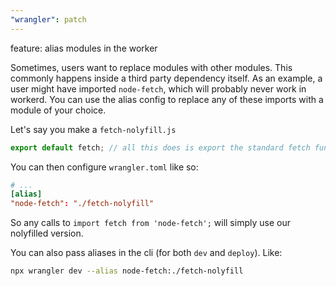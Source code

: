 ```yaml
---
"wrangler": patch
---
```


feature: alias modules in the worker

Sometimes, users want to replace modules with other modules. This commonly happens inside a third party dependency itself. As an example, a user might have imported `node-fetch`, which will probably never work in workerd. You can use the alias config to replace any of these imports with a module of your choice.

Let's say you make a `fetch-nolyfill.js`

```ts
export default fetch; // all this does is export the standard fetch function`
```

You can then configure `wrangler.toml` like so:

```toml
# ...
[alias]
"node-fetch": "./fetch-nolyfill"
```

So any calls to `import fetch from 'node-fetch';` will simply use our nolyfilled version.

You can also pass aliases in the cli (for both `dev` and `deploy`). Like:

```bash
npx wrangler dev --alias node-fetch:./fetch-nolyfill
```
